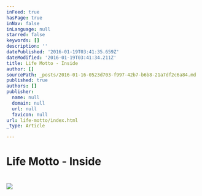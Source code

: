 ```yaml
---
inFeed: true
hasPage: true
inNav: false
inLanguage: null
starred: false
keywords: []
description: ''
datePublished: '2016-01-19T03:41:35.659Z'
dateModified: '2016-01-19T03:41:34.211Z'
title: Life Motto - Inside
author: []
sourcePath: _posts/2016-01-16-0523d703-f997-42b7-b6b8-21a7df2c6a84.md
published: true
authors: []
publisher:
  name: null
  domain: null
  url: null
  favicon: null
url: life-motto/index.html
_type: Article

---
```

# Life Motto - Inside

# ![](https://s3-us-west-2.amazonaws.com/the-grid-img/p/5bb3bff08419a942fc9ca93982f21f752178c416.jpg)